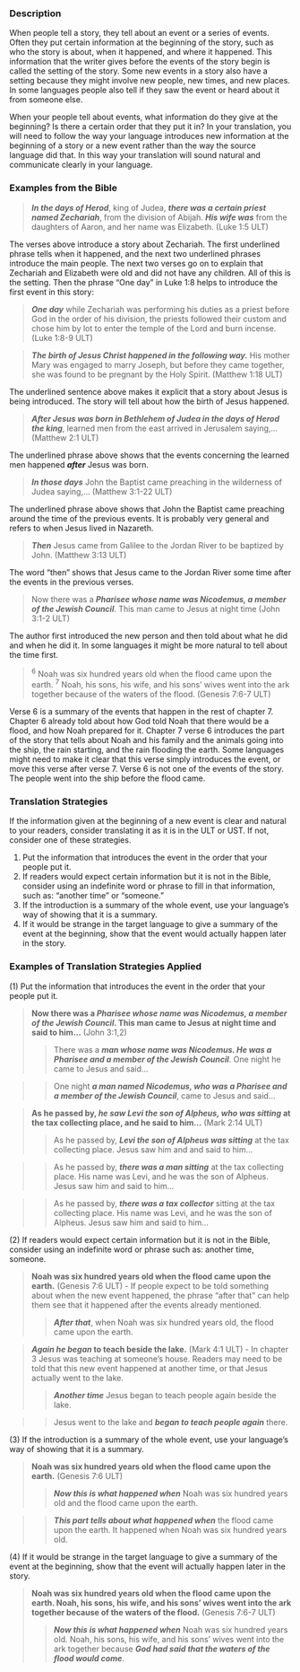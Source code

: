 

### Description

When people tell a story, they tell about an event or a series of events. Often they put certain information at the beginning of the story, such as who the story is about, when it happened, and where it happened. This information that the writer gives before the events of the story begin is called the setting of the story. Some new events in a story also have a setting because they might involve new people, new times, and new places. In some languages people also tell if they saw the event or heard about it from someone else.

When your people tell about events, what information do they give at the beginning? Is there a certain order that they put it in? In your translation, you will need to follow the way your language introduces new information at the beginning of a story or a new event rather than the way the source language did that. In this way your translation will sound natural and communicate clearly in your language.

### Examples from the Bible

> ***In the days of Herod***, king of Judea, ***there was a certain priest named Zechariah***, from the division of Abijah. ***His wife was*** from the daughters of Aaron, and her name was Elizabeth. (Luke 1:5 ULT)

The verses above introduce a story about Zechariah. The first underlined phrase tells when it happened, and the next two underlined phrases introduce the main people. The next two verses go on to explain that Zechariah and Elizabeth were old and did not have any children. All of this is the setting. Then the phrase “One day” in Luke 1:8 helps to introduce the first event in this story:

> ***One day*** while Zechariah was performing his duties as a priest before God in the order of his division,  the priests followed their custom and chose him by lot to enter the temple of the Lord and burn incense. (Luke 1:8-9 ULT)
  
> ***The birth of Jesus Christ happened in the following way.*** His mother Mary was engaged to marry Joseph, but before they came together, she was found to be pregnant by the Holy Spirit.  (Matthew 1:18 ULT)

The underlined sentence above makes it explicit that a story about Jesus is being introduced. The story will tell about how the birth of Jesus happened.

> ***After Jesus was born in Bethlehem of Judea in the days of Herod the king***, learned men from the east arrived in Jerusalem saying,… (Matthew 2:1 ULT)

The underlined phrase above shows that the events concerning the learned men happened ***after*** Jesus was born.

> ***In those days*** John the Baptist came preaching in the wilderness of Judea saying,… (Matthew 3:1-22 ULT)

The underlined phrase above shows that John the Baptist came preaching around the time of the previous events. It is probably very general and refers to when Jesus lived in Nazareth.

> ***Then*** Jesus came from Galilee to the Jordan River to be baptized by John. (Matthew 3:13 ULT)

The word “then” shows that Jesus came to the Jordan River some time after the events in the previous verses.

> Now there was a ***Pharisee whose name was Nicodemus, a member of the Jewish Council***. This man came to Jesus at night time (John 3:1-2 ULT)

The author first introduced the new person and then told about what he did and when he did it. In some languages it might be more natural to tell about the time first.

> <sup> 6</sup> Noah was six hundred years old when the flood came upon the earth. <sup> 7</sup> Noah, his sons, his wife, and his sons’ wives went into the ark together because of the waters of the flood. (Genesis 7:6-7 ULT)

Verse 6 is a summary of the events that happen in the rest of chapter 7. Chapter 6 already told about how God told Noah that there would be a flood, and how Noah prepared for it. Chapter 7 verse 6 introduces the part of the story that tells about Noah and his family and the animals going into the ship, the rain starting, and the rain flooding the earth. Some languages might need to make it clear that this verse simply introduces the event, or move this verse after verse 7. Verse 6 is not one of the events of the story. The people went into the ship before the flood came.

### Translation Strategies

If the information given at the beginning of a new event is clear and natural to your readers, consider translating it as it is in the ULT or UST. If not, consider one of these strategies.

1. Put the information that introduces the event in the order that your people put it.
1. If readers would expect certain information but it is not in the Bible, consider using an indefinite word or phrase to fill in that information, such as: “another time” or “someone.”
1. If the introduction is a summary of the whole event, use your language’s way of showing that it is a summary.
1. If it would be strange in the target language to give a summary of the event at the beginning, show that the event would actually happen later in the story.

### Examples of Translation Strategies Applied

(1) Put the information that introduces the event in the order that your people put it.

> **Now there was a ***Pharisee whose name was Nicodemus, a member of the Jewish Council***. This man came to Jesus at night time and said to him…** (John 3:1,2)  
>> There was a ***man whose name was Nicodemus. He was a Pharisee and a member of the Jewish Council***. One night he came to Jesus and said…
  
>> One night ***a man named Nicodemus, who was a Pharisee and a member of the Jewish Council***, came to Jesus and said…
  
> **As he passed by, ***he saw Levi the son of Alpheus, who was sitting*** at the tax collecting place, and he said to him…** (Mark 2:14 ULT)  
>> As he passed by, ***Levi the son of Alpheus was sitting*** at the tax collecting place. Jesus saw him and and said to him…
  
>> As he passed by, ***there was a man sitting*** at the tax collecting place. His name was Levi, and he was the son of Alpheus. Jesus saw him and said to him…
  
>> As he passed by, ***there was a tax collector*** sitting at the tax collecting place. His name was Levi, and he was the son of Alpheus. Jesus saw him and said to him…

(2) If readers would expect certain information but it is not in the Bible, consider using an indefinite word or phrase such as: another time, someone.

> **Noah was six hundred years old when the flood came upon the earth.** (Genesis 7:6 ULT) - If people expect to be told something about when the new event happened, the phrase “after that” can help them see that it happened after the events already mentioned.  
>> ***After that***, when Noah was six hundred years old, the flood came upon the earth.
  
> *****Again he began*** to teach beside the lake.** (Mark 4:1 ULT) - In chapter 3 Jesus was teaching at someone’s house. Readers may need to be told that this new event happened at another time, or that Jesus actually went to the lake.  
>> ***Another time*** Jesus began to teach people again beside the lake.
  
>> Jesus went to the lake and ***began to teach people again*** there.

(3) If the introduction is a summary of the whole event, use your language’s way of showing that it is a summary.

> **Noah was six hundred years old when the flood came upon the earth.** (Genesis 7:6 ULT)  
>> ***Now this is what happened when*** Noah was six hundred years old and the flood came upon the earth.
  
>> ***This part tells about what happened when*** the flood came upon the earth. It happened when Noah was six hundred years old.

(4) If it would be strange in the target language to give a summary of the event at the beginning, show that the event will actually happen later in the story.

> **Noah was six hundred years old when the flood came upon the earth. Noah, his sons, his wife, and his sons’ wives went into the ark together because of the waters of the flood.** (Genesis 7:6-7 ULT)  
>> ***Now this is what happened when*** Noah was six hundred years old. Noah, his sons, his wife, and his sons’ wives went into the ark together because ***God had said that the waters of the flood would come***.

